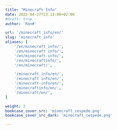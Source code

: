 ```yaml
---
title: "Minecraft Info"
date: 2022-04-27T23:13:00+02:00
#draft: true
author: 'Ran#'

url: '/minecraft_info/en/'
slug: 'minecraft_info'
aliases: [
    '/en/minecraft_info/',
    '/en/minecraft info/',
    '/en/minecraft-info/',
    '/en/minecraftinfo/',
    '/en/minecraft/',

    '/minecraft_info/en/',
    '/minecraft info/en/',
    '/minecraft-info/en/',
    '/minecraftinfo/en/',
    '/minecraft/en/',
]

weight: 2
bookcase_cover_src: 'minecraft_cespede.png'
bookcase_cover_src_dark: 'minecraft_cespede.png'

---
```

